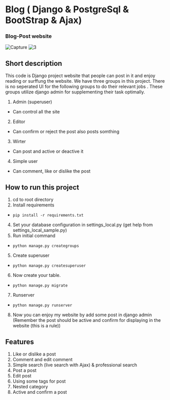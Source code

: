# Blog ( Django & PostgreSql & BootStrap & Ajax)
### Blog-Post website 
![Capture](https://user-images.githubusercontent.com/71823327/109257732-098c5880-780e-11eb-85c1-a5affe60addf.PNG)
![3](https://user-images.githubusercontent.com/71823327/109257722-05f8d180-780e-11eb-9c29-1244c9f7aa25.PNG)
## Short description
This code is Django project website that people can post in it and enjoy reading or surffung the website.
We have three groups in this project.
There is no  seperated UI for the following groups to do their relevant jobs .
These groups utilize django admin for supplementing their task optimally.
1. Admin (superuser)
* Can control all the site
2. Editor
* Can confirm or reject the post also  posts somthing
3. Wirter
* Can post and active or deactive it
4. Simple user
* Can comment, like or dislike the post
## How to run this project
1. cd to root directory
2. Install requirements
* `pip install -r requirements.txt`
4. Set your database configuration in settings_local.py (get help from settings_local_sample.py)
3. Run initial command
* `python manage.py creategroups`
5. Create superuser
* `python manage.py createsuperuser`
6. Now create your table.
* `python manage.py migrate` 
7. Runserver
* `python manage.py runserver`
8. Now you can enjoy my website by add some post in django admin (Remember the post should be active and confirm for displaying in the website (this is a rule))
## Features
1. Like or dislike a post
2. Comment and edit comment
3. Simple search (live search with Ajax) & professional search
4. Post a post
5. Edit post
6. Using some tags for post
7. Nested category
8. Active and confirm a post

